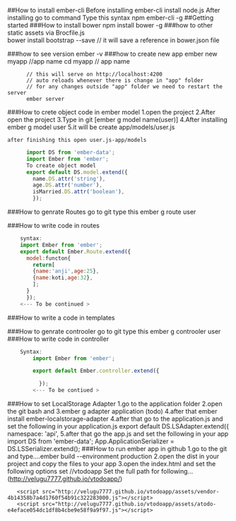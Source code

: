 ##How to install ember-cli
    Before installing ember-cli install node.js
    After installing go to command
    Type this syntax npm ember-cli -g
##Getting started
###How to install bower
    npm install bower -g
###how to  other static assets via Brocfile.js  
      bower install bootstrap --save  // it will save a reference in bower.json file

###how to see version
    ember -v
###how to create new app
          ember new myapp //app name
          cd myapp // app name

          // this will serve on http://localhost:4200
          // auto reloads whenever there is change in "app" folder
          // for any changes outside "app" folder we need to restart the server
          ember server

###How to crete object code in ember model
    1.open the  project
    2.After open the project
    3.Type in git [ember g model name(user)]
    4.After installing ember g model user
    5.it will be create app/models/user.js

    after finishing this open user.js-app/models
```js
      import DS from 'ember-data';
      import Ember from 'ember';
      To create object model
      export default DS.model.extend({
        name.DS.attr('string'),
        age.DS.attr('number'),
        isMarried.DS.attr('boolean'),
        });
```
###How to genrate Routes
    go to git type this ember g route user

###How to write code in routes
```js
    syntax:
    import Ember from 'ember';
    export default Ember.Route.extend({
      model:functon{
        return[
        {name:'anji',age:25},
        {name:koti,age:32},
        ];
      }
      });
    <--- To be continued >  
```
###How to write a code in templates

###How to genrate controoler
    go to git type this ember g controoler user
###How to write code in controller
```js
    Syntax:
        import Ember from 'ember';

        export default Ember.controller.extend({

          });
        <--- To be contiued >
```  
###How to set LocalStorage Adapter
  1.go to the application folder
  2.open the git bash and
  3.ember g adapter application (todo)
  4.after that ember install ember-localstorage-adapter
  4.after that go to the application.js and set the following in your application.js
    export default DS.LSAdapter.extend({
    namespace: 'api',
  5.after  that go the app.js and set the following in your app
    import DS from 'ember-data';
    App.ApplicationSerializer = DS.LSSerializer.extend();
###How to run ember app in github
     1.go to the git and type....ember build --environment production
     2.open the dist in your project and copy the files to your app
     3.open the index.html and set the following options
        set <base href="/appname/" />//vtodoapp
        Set the full path for following...(http://velugu7777.github.io/vtodoapp/)
        <link rel="stylesheet" href="http://velugu7777.github.io/vtodoapp/assets/vendor-a3a549a3c1534001dbc79026aaf213c4.css">
        <link rel="stylesheet" href="http://velugu7777.github.io/vtodoapp/assets/atodo-4e08dd69f47f73fc8ac91de7e9868dca.css">

       <script src="http://velugu7777.github.io/vtodoapp/assets/vendor-4b14358b7a4d1760f54b91c322283000.js"></script>
       <script src="http://velugu7777.github.io/vtodoapp/assets/atodo-e4eface054dc1df8b4cbe9e58f9a9f97.js"></script>

       
